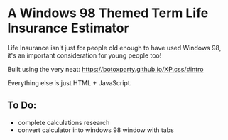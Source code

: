 # A Windows 98 Themed Term Life Insurance Estimator

Life Insurance isn't just for people old enough to have used Windows 98, it's an important consideration for young people too!

Built using the very neat:
https://botoxparty.github.io/XP.css/#intro

Everything else is just HTML + JavaScript.

## To Do:

- complete calculations research
- convert calculator into windows 98 window with tabs
